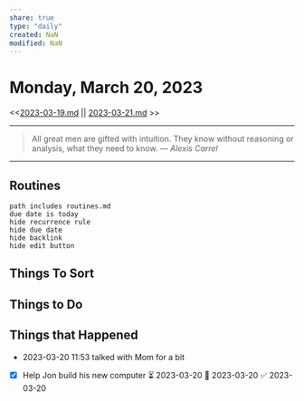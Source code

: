 ```yaml
---
share: true
type: "daily"
created: NaN 
modified: NaN
---
```

# Monday, March 20, 2023
<<[2023-03-19.md](./2023-03-19.md) || [2023-03-21.md](./2023-03-21.md) >>

---

> All great men are gifted with intuition. They know without reasoning or analysis, what they need to know.
> — <cite>Alexis Carrel</cite>

---

## Routines
```tasks
path includes routines.md
due date is today
hide recurrence rule
hide due date
hide backlink
hide edit button
```

## Things To Sort

## Things to Do


## Things that Happened
- 2023-03-20 11:53 talked with Mom for a bit
- [x] Help Jon build his new computer ⏳ 2023-03-20 📅 2023-03-20 ✅ 2023-03-20
